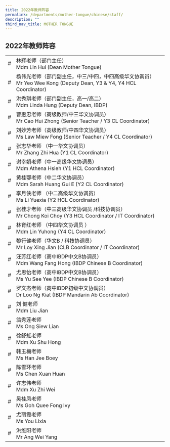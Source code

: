 ```yaml
---
title: 2022年教师阵容
permalink: /departments/mother-tongue/chinese/staff/
description: ""
third_nav_title: MOTHER TONGUE
---
```

2022年教师阵容
---------

|   |                                                                                                                        |
|---|------------------------------------------------------------------------------------------------------------------------|
| # | 林辉老师（部门主任）<br>Mdm Lin Hui (Dean Mother Tongue)                                                               |
| # | 杨伟光老师（部门副主任，中三/中四，中四高级华文协调员）<br>Mr Yeo Wee Kong  (Deputy Dean, Y3 & Y4, Y4 HCL Coordinator) |
| # | 洪秀琪老师（部门副主任，高一/高二）<br>Mdm Linda Hung (Deputy Dean, IBDP)                                              |
| # | 曹惠忠老师（高级教师/中三华文协调员）<br>Mr Cao Hui Zhong (Senior Teacher / Y3 CL Coordinator)                         |
| # | 刘妙芳老师（高级教师/中四华文协调员）<br>Ms Law Miew Fong (Senior Teacher / Y4 CL Coordinator)                         |
| # | 张志华老师 （中一华文协调员）<br>Mr Zhang Zhi Hua  (Y1 CL Coordinator)                                                 |
| # | 谢幸娟老师（中一高级华文协调员）<br>Mdm Athena Hsieh (Y1 HCL Coordinator)                                              |
| # | 黄桂鄂老师（中二华文协调员）<br>Mdm Sarah Huang Gui E (Y2 CL Coordinator)                                              |
| # | 李月侠老师   （中二高级华文协调员）<br>Ms Li Yuexia  (Y2 HCL Coordinator)                                              |
| # | 张桂才老师（中三高级华文协调员 /科技协调员）<br>Mr Chong Koi Choy  (Y3 HCL Coordinator / IT Coordinator)               |
| # | 林育红老师  （中四华文协调员 ）<br>Mdm Lin Yuhong (Y4 CL Coordinator)                                                  |
| # | 黎行健老师（华文B / 科技协调员）<br>Mr Loy Xing Jian  (CLB Coordinator / IT Coordinator)                               |
| # | 汪芳红老师（高中IBDP中文B协调员）<br>Mdm Wang Fang Hong  (IBDP Chinese B Coordinator)                                  |
| # | 尤思怡老师（高中IBDP中文B协调员）<br>Ms Yu See Yee  (IBDP Chinese B Coordinator)                                       |
| # | 罗文杰老师（高中IBDP初级中文协调员）<br>Dr Loo Ng Kiat (IBDP Mandarin Ab Coordinator)                                  |
| # | 刘    健老师<br>Mdm Liu Jian                                                                                           |
| # | 翁秀莲老师<br>Ms Ong Siew Lian                                                                                         |
| # | 徐舒虹老师<br>Mdm Xu Shu Hong                                                                                          |
| # | 韩玉梅老师<br>Ms Han Jee Boey                                                                                          |
| # | 陈雪环老师<br>Ms Chen Xuan Huan                                                                                        |
| # | 许志伟老师<br>Mdm Xu Zhi Wei                                                                                           |
| # | 吴桂凤老师<br>Ms Goh Quee Fong Ivy                                                                                     |
| # | 尤丽霞老师<br>Ms You Lixia                                                                                             |
| # | 洪维阳老师<br>Mr Ang Wei Yang                                                                                          |